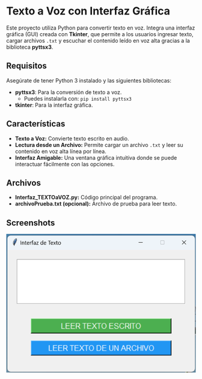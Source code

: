 # Texto a Voz con Interfaz Gráfica

Este proyecto utiliza Python para convertir texto en voz. Integra una interfaz gráfica (GUI) creada con **Tkinter**, que permite a los usuarios ingresar texto, cargar archivos `.txt` y escuchar el contenido leído en voz alta gracias a la biblioteca **pyttsx3**.

## Requisitos
Asegúrate de tener Python 3 instalado y las siguientes bibliotecas:

- **pyttsx3**: Para la conversión de texto a voz.
  - Puedes instalarla con: `pip install pyttsx3`
- **tkinter**: Para la interfaz gráfica.

## Características
- **Texto a Voz:** Convierte texto escrito en audio.
- **Lectura desde un Archivo:** Permite cargar un archivo `.txt` y leer su contenido en voz alta línea por línea.
- **Interfaz Amigable:** Una ventana gráfica intuitiva donde se puede interactuar fácilmente con las opciones.


## Archivos
- **Interfaz_TEXTOaVOZ.py:** Código principal del programa.
- **archivoPrueba.txt (opcional):** Archivo de prueba para leer texto.

## Screenshots

![App Screenshot](https://github.com/IanBejenaru/Interfaz-TEXTOaVOZ/blob/main/imagenes/interfaz_TExtoaVOZ.png)








